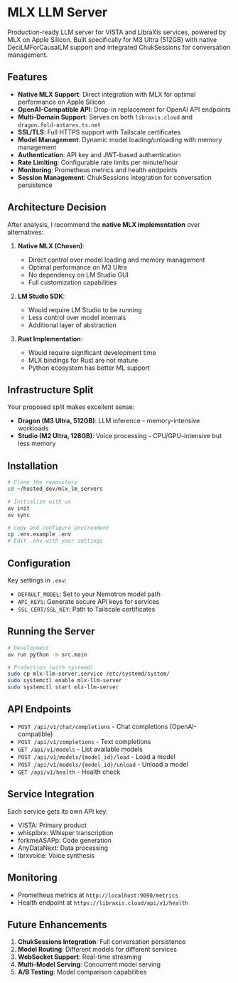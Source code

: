 # MLX LLM Server

Production-ready LLM server for VISTA and LibraXis services, powered by MLX on Apple Silicon. Built specifically for M3 Ultra (512GB) with native DeciLMForCausalLM support and integrated ChukSessions for conversation management.

## Features

- **Native MLX Support**: Direct integration with MLX for optimal performance on Apple Silicon
- **OpenAI-Compatible API**: Drop-in replacement for OpenAI API endpoints
- **Multi-Domain Support**: Serves on both `libraxis.cloud` and `dragon.fold-antares.ts.net`
- **SSL/TLS**: Full HTTPS support with Tailscale certificates
- **Model Management**: Dynamic model loading/unloading with memory management
- **Authentication**: API key and JWT-based authentication
- **Rate Limiting**: Configurable rate limits per minute/hour
- **Monitoring**: Prometheus metrics and health endpoints
- **Session Management**: ChukSessions integration for conversation persistence

## Architecture Decision

After analysis, I recommend the **native MLX implementation** over alternatives:

1. **Native MLX (Chosen)**: 
   - Direct control over model loading and memory management
   - Optimal performance on M3 Ultra
   - No dependency on LM Studio GUI
   - Full customization capabilities

2. **LM Studio SDK**: 
   - Would require LM Studio to be running
   - Less control over model internals
   - Additional layer of abstraction

3. **Rust Implementation**: 
   - Would require significant development time
   - MLX bindings for Rust are not mature
   - Python ecosystem has better ML support

## Infrastructure Split

Your proposed split makes excellent sense:
- **Dragon (M3 Ultra, 512GB)**: LLM inference - memory-intensive workloads
- **Studio (M2 Ultra, 128GB)**: Voice processing - CPU/GPU-intensive but less memory

## Installation

```bash
# Clone the repository
cd ~/hosted_dev/mlx_lm_servers

# Initialize with uv
uv init
uv sync

# Copy and configure environment
cp .env.example .env
# Edit .env with your settings
```

## Configuration

Key settings in `.env`:
- `DEFAULT_MODEL`: Set to your Nemotron model path
- `API_KEYS`: Generate secure API keys for services
- `SSL_CERT/SSL_KEY`: Path to Tailscale certificates

## Running the Server

```bash
# Development
uv run python -m src.main

# Production (with systemd)
sudo cp mlx-llm-server.service /etc/systemd/system/
sudo systemctl enable mlx-llm-server
sudo systemctl start mlx-llm-server
```

## API Endpoints

- `POST /api/v1/chat/completions` - Chat completions (OpenAI-compatible)
- `POST /api/v1/completions` - Text completions
- `GET /api/v1/models` - List available models
- `POST /api/v1/models/{model_id}/load` - Load a model
- `POST /api/v1/models/{model_id}/unload` - Unload a model
- `GET /api/v1/health` - Health check

## Service Integration

Each service gets its own API key:
- VISTA: Primary product
- whisplbrx: Whisper transcription
- forkmeASAPp: Code generation
- AnyDataNext: Data processing
- lbrxvoice: Voice synthesis

## Monitoring

- Prometheus metrics at `http://localhost:9090/metrics`
- Health endpoint at `https://libraxis.cloud/api/v1/health`

## Future Enhancements

1. **ChukSessions Integration**: Full conversation persistence
2. **Model Routing**: Different models for different services
3. **WebSocket Support**: Real-time streaming
4. **Multi-Model Serving**: Concurrent model serving
5. **A/B Testing**: Model comparison capabilities